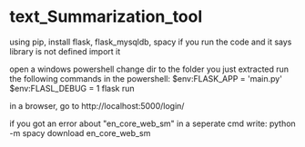 # text_Summarization_tool

using pip, install flask, flask_mysqldb, spacy
if you run the code and it says library is not defined import it


open a windows powershell
change dir to the folder you just extracted
run the following commands in the powershell:
$env:FLASK_APP = 'main.py'
$env:FLASL_DEBUG = 1
flask run
	
in a browser, go to http://localhost:5000/login/


if you got an error about "en_core_web_sm"
in a seperate cmd write:
python -m spacy download en_core_web_sm

